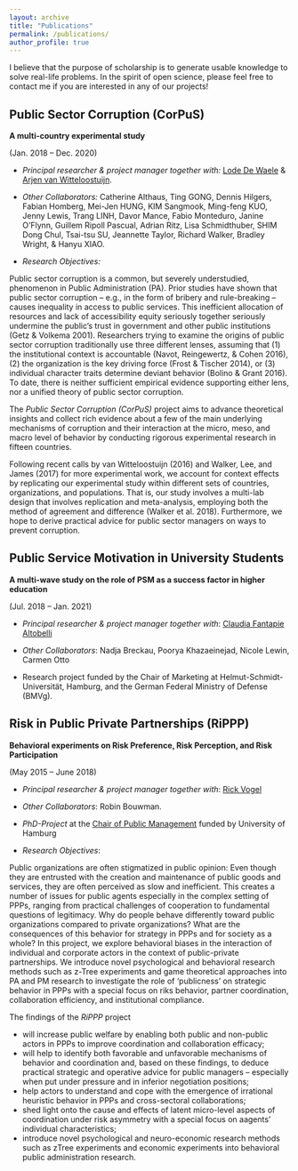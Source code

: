 ```yaml
---
layout: archive
title: "Publications"
permalink: /publications/
author_profile: true
---
```


I believe that the purpose of scholarship is to generate usable knowledge to solve real-life problems. In the spirit of open science, please feel free to contact me if you are interested in any of our projects!



<h2>Public Sector Corruption (CorPuS)</h2>

**A multi-country experimental study**      

(Jan. 2018 – Dec. 2020)

* *Principal researcher & project manager together with:*  	<a href="https://www.uantwerpen.be/en/staff/lode-dewaele/">Lode De Waele</a> & <a href="https://www.knaw.nl/nl/leden/leden/14889">Arjen van Witteloostuijn</a>.

* *Other Collaborators:* Catherine Althaus, Ting GONG, Dennis Hilgers, Fabian Homberg, Mei-Jen HUNG, KIM Sangmook, Ming-feng KUO, Jenny Lewis, Trang LINH, Davor Mance, Fabio Monteduro, Janine O’Flynn, Guillem Ripoll Pascual, Adrian Ritz, Lisa Schmidthuber, SHIM Dong Chul, Tsai-tsu SU, Jeannette Taylor, Richard Walker, Bradley Wright, & Hanyu XIAO.

* *Research Objectives:*

Public sector corruption is a common, but severely understudied, phenomenon in Public Administration (PA). Prior studies have shown that public sector corruption – e.g., in the form of bribery and rule-breaking – causes inequality in access to public services. This inefficient allocation of resources and lack of accessibility equity seriously together seriously undermine the public’s trust in government and other public institutions (Getz & Volkema 2001). Researchers trying to examine the origins of public sector corruption traditionally use three different lenses, assuming that (1) the institutional context is accountable (Navot, Reingewertz, & Cohen 2016), (2) the organization is the key driving force (Frost & Tischer 2014), or (3) individual character traits determine deviant behavior (Bolino & Grant 2016). To date, there is neither sufficient empirical evidence supporting either lens, nor a unified theory of public sector corruption.

The *Public Sector Corruption (CorPuS)* project aims to advance theoretical insights and collect rich evidence about a few of the main underlying mechanisms of corruption and their interaction at the micro, meso, and macro level of behavior by conducting rigorous experimental research in fifteen countries.

Following recent calls by van Witteloostuijn (2016) and Walker, Lee, and James (2017) for more experimental work, we account for context effects by replicating our experimental study within different sets of countries, organizations, and populations. That is, our study involves a multi-lab design that involves replication and meta-analysis, employing both the method of agreement and difference (Walker et al. 2018). Furthermore, we hope to derive practical advice for public sector managers on ways to prevent corruption.



<h2>Public Service Motivation in University Students</h2>

**A multi-wave study on the role of PSM as a success factor in higher education**

(Jul. 2018 – Jan. 2021)

* *Principal researcher & project manager together with*:  	<a href="https://www.hsu-hh.de/marketing/team#details-0-0">Claudia Fantapie Altobelli</a>

* *Other Collaborators*: Nadja Breckau, Poorya Khazaeinejad, Nicole Lewin, Carmen Otto

* Research project funded by the Chair of Marketing at Helmut-Schmidt-Universität, Hamburg, and the German Federal Ministry of Defense (BMVg).




<h2>Risk in Public Private Partnerships (RiPPP)</h2>

**Behavioral experiments on Risk Preference, Risk Perception, and Risk Participation**

(May 2015 – June 2018)


* *Principal researcher & project manager together with*:  	<a href="https://www.wiso.uni-hamburg.de/en/fachbereich-sozoek/professuren/vogel-rick/team/vogel-rick.html">Rick Vogel</a>

* *Other Collaborators*: Robin Bouwman.

* *PhD-Project* at the  	<a href="https://www.wiso.uni-hamburg.de/en/fachbereich-sozoek/professuren/vogel-rick/forschung/forschungsprojekte/rippp.html">Chair of Public Management</a> funded by University of Hamburg

* *Research Objectives*:

Public organizations are often stigmatized in public opinion: Even though they are entrusted with the creation and maintenance of public goods and services, they are often perceived as slow and inefficient. This creates a number of issues for public agents especially in the complex setting of PPPs, ranging from practical challenges of cooperation to fundamental questions of legitimacy.
Why do people behave differently toward public organizations compared to private organizations? What are the consequences of this behavior for strategy in PPPs and for society as a whole?
In this project, we explore behavioral biases in the interaction of individual and corporate actors in the context of public-private partnerships. We introduce novel psychological and behavioral research methods such as z-Tree experiments and game theoretical approaches into PA and PM research to investigate the role of ‘publicness’ on strategic behavior in PPPs with a special focus on riks behavior, partner coordination, collaboration efficiency, and institutional compliance.

The findings of the *RiPPP* project
* will increase public welfare by enabling both public and non-public actors in PPPs to improve coordination and collaboration efficacy;
* will help to identify both favorable and unfavorable mechanisms of behavior and coordination and, based on these findings, to deduce practical strategic and operative advice for public managers – especially when put under pressure and in inferior negotiation positions;
* help actors to understand and cope with the emergence of irrational heuristic behavior in PPPs and cross-sectoral collaborations;
* shed light onto the cause and effects of latent micro-level aspects of coordination under risk asymmetry with a special focus on aagents’ individual characteristics;
* introduce novel psychological and neuro-economic research methods such as zTree experiments and economic experiments into behavioral public administration research.
